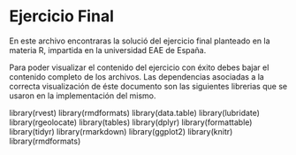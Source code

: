 # Ejercicio Final
En este archivo encontraras la solució del ejercicio final planteado en la materia R, impartida en la universidad EAE de España.

Para poder visualizar el contenido del ejercicio con éxito debes bajar el contenido completo de los archivos.
Las dependencias asociadas a la correcta visualización de éste documento son las siguientes librerias que se usaron en la implementación del mismo.

library(rvest)
library(rmdformats)
library(data.table)
library(lubridate)
library(rgeolocate)
library(tables)
library(dplyr)
library(formattable)
library(tidyr)
library(rmarkdown)
library(ggplot2)
library(knitr)
library(rmdformats)


